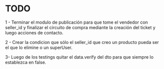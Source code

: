 # TODO

1 - Terminar el modulo de publicación para que tome el vendedor con seller_id y finalizar el circuito de compra mediante la creación del ticket y luego acciones de contacto. 

2 - Crear la condicion que sólo el seller_id que creo un producto pueda ser el que lo elimine o un superUser. 

3-  Luego de los testings quitar el data.verify del dto para que siempre lo establezca en false.    